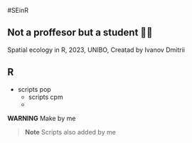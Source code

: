 #SEinR
## Not a proffesor but a student 👨‍🎓
Spatial ecology in R, 2023, UNIBO, Creatad by Ivanov Dmitrii 
## R
+ scripts pop
  + scripts cpm
  + 
**WARNING**
Make by me


> **Note**
> Scripts also added by me

